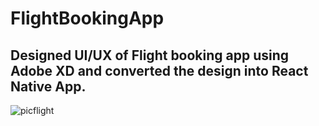 # FlightBookingApp
## Designed UI/UX of Flight booking app using Adobe XD and converted the design into React Native App. 

![picflight](https://user-images.githubusercontent.com/42185028/92432776-d0f1b780-f1b8-11ea-816f-cdc86f519bd9.PNG)

